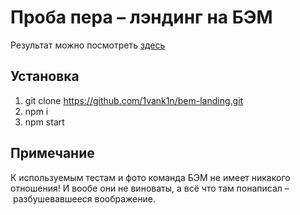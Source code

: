 # Проба пера – лэндинг на БЭМ

Результат можно посмотреть [здесь](https://1vank1n.github.io/bem-landing/)

## Установка

1. git clone https://github.com/1vank1n/bem-landing.git
2. npm i
3. npm start

## Примечание
К используемым тестам и фото команда БЭМ не имеет никакого отношения! И вообе они не виноваты, а всё что там понаписал – разбушевавшееся воображение.